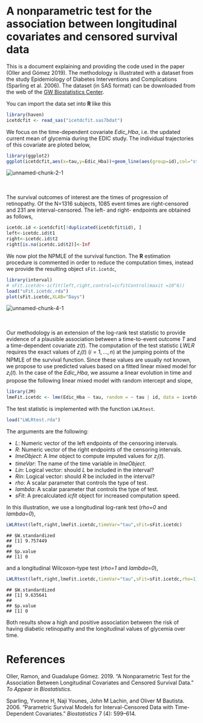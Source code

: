 A nonparametric test for the association between longitudinal covariates and censored survival data
================

This is a document explaining and providing the code used in the paper (Oller and Gómez 2019). The methodology is illustrated with a dataset from the study Epidemiology of Diabetes Interventions and Complications (Sparling et al. 2006). The dataset (in SAS format) can be downloaded from the web of the [GW Biostatistics Center](https://biostatcenter.gwu.edu/people/research-faculty/john-m-lachin).

You can import the data set into **R** like this

``` r
library(haven)
icetdcfit <- read_sas("icetdcfit.sas7bdat")
```

We focus on the time-dependent covariate *Edic\_Hba*, i.e. the updated current mean of glycemia during the EDIC study. The individual trajectories of this covariate are ploted below,

``` r
library(ggplot2)
ggplot(icetdcfit,aes(x=tau,y=Edic_Hba))+geom_line(aes(group=id),col="steelblue")+xlab("\nDays")
```

![unnamed-chunk-2-1](https://user-images.githubusercontent.com/45238159/52239449-cd0bfe00-28ce-11e9-9dbf-e631de93c0a2.png)

<br><br>The survival outcomes of interest are the times of progression of retinopathy. Of the N=1316 subjects, 1085 event times are right-censored and 231 are interval-censored. The left- and right- endpoints are obtained as follows,

``` r
icetdc.id <-icetdcfit[!duplicated(icetdcfit$id), ]
left<-icetdc.id$t1
right<-icetdc.id$t2
right[is.na(icetdc.id$t2)]<-Inf
```

We now plot the NPMLE of the survival function. The **R** estimation procedure is commented in order to reduce the computation times, instead we provide the resulting object `sFit.icetdc`,

``` r
library(interval)
# sFit.icetdc<-icfit(left,right,control=icfitControl(maxit =10^6))
load("sFit.icetdc.rda")
plot(sFit.icetdc,XLAB="Days")
```

![unnamed-chunk-4-1](https://user-images.githubusercontent.com/45238159/52239549-07759b00-28cf-11e9-9a98-07bdae4f8a3a.png)

<br><br>Our methodology is an extension of the log-rank test statistic to provide evidence of a plausible association between a time-to-event outcome *T* and a time-dependent covariate *z*(*t*). The computation of the test statistic *LWLR* requires the exact values of *z*<sub>*i*</sub>(*t*) (*i* = 1, …, *n*) at the jumping points of the NPMLE of the survival function. Since these values are usually not known, we propose to use predicted values based on a fitted linear mixed model for *z*<sub>*i*</sub>(*t*). In the case of the *Edic\_Hba*, we assume a linear evolution in time and propose the following linear mixed model with random intercept and slope,

``` r
library(JM)
lmeFit.icetdc <- lme(Edic_Hba ~ tau, random = ~ tau | id, data = icetdcfit)
```

The test statistic is implemented with the function `LWLRtest`.

``` r
load("LWLRtest.rda")
```

The arguments are the following:

-   *L*: Numeric vector of the left endpoints of the censoring intervals.
-   *R*: Numeric vector of the right endpoints of the censoring intervals.
-   *lmeObject*: A *lme* object to compute imputed values for *z*<sub>*i*</sub>(*t*).
-   *timeVar*: The name of the time variable in *lmeObject*.
-   *Lin*: Logical vector: should *L* be included in the interval?
-   *Rin*: Logical vector: should *R* be included in the interval?
-   *rho*: A scalar parameter that controls the type of test.
-   *lambda*: A scalar parameter that controls the type of test.
-   *sFit*: A precalculated *icfit* object for increased computation speed.

In this illustration, we use a longitudinal log-rank test (*rho=0* and *lambda=0*),

``` r
LWLRtest(left,right,lmeFit.icetdc,timeVar="tau",sFit=sFit.icetdc)
```

    ## $W.standardized
    ## [1] 9.757449
    ## 
    ## $p.value
    ## [1] 0

and a longitudinal Wilcoxon-type test (*rho=1* and *lambda=0*),

``` r
LWLRtest(left,right,lmeFit.icetdc,timeVar="tau",sFit=sFit.icetdc,rho=1)
```

    ## $W.standardized
    ## [1] 9.635641
    ## 
    ## $p.value
    ## [1] 0

Both results show a high and positive association between the risk of having diabetic retinopathy and the longitudinal values of glycemia over time.

References
==========

Oller, Ramon, and Guadalupe Gómez. 2019. “A Nonparametric Test for the Association Between Longitudinal Covariates and Censored Survival Data.” *To Appear in Biostatistics*.

Sparling, Yvonne H, Naji Younes, John M Lachin, and Oliver M Bautista. 2006. “Parametric Survival Models for Interval-Censored Data with Time-Dependent Covariates.” *Biostatistics* 7 (4): 599–614.

